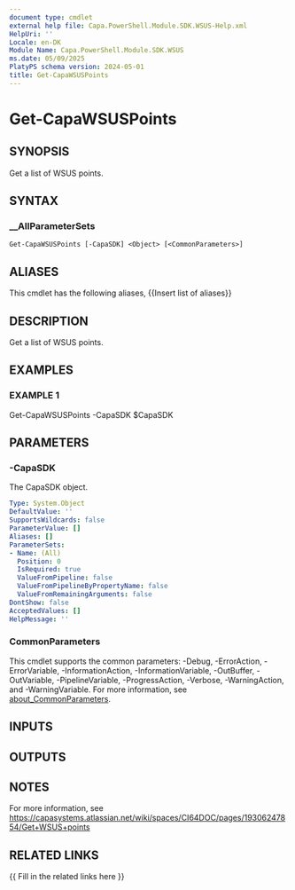 ```yaml
---
document type: cmdlet
external help file: Capa.PowerShell.Module.SDK.WSUS-Help.xml
HelpUri: ''
Locale: en-DK
Module Name: Capa.PowerShell.Module.SDK.WSUS
ms.date: 05/09/2025
PlatyPS schema version: 2024-05-01
title: Get-CapaWSUSPoints
---
```


# Get-CapaWSUSPoints

## SYNOPSIS

Get a list of WSUS points.

## SYNTAX

### __AllParameterSets

```
Get-CapaWSUSPoints [-CapaSDK] <Object> [<CommonParameters>]
```

## ALIASES

This cmdlet has the following aliases,
  {{Insert list of aliases}}

## DESCRIPTION

Get a list of WSUS points.

## EXAMPLES

### EXAMPLE 1

Get-CapaWSUSPoints -CapaSDK $CapaSDK

## PARAMETERS

### -CapaSDK

The CapaSDK object.

```yaml
Type: System.Object
DefaultValue: ''
SupportsWildcards: false
ParameterValue: []
Aliases: []
ParameterSets:
- Name: (All)
  Position: 0
  IsRequired: true
  ValueFromPipeline: false
  ValueFromPipelineByPropertyName: false
  ValueFromRemainingArguments: false
DontShow: false
AcceptedValues: []
HelpMessage: ''
```

### CommonParameters

This cmdlet supports the common parameters: -Debug, -ErrorAction, -ErrorVariable,
-InformationAction, -InformationVariable, -OutBuffer, -OutVariable, -PipelineVariable,
-ProgressAction, -Verbose, -WarningAction, and -WarningVariable. For more information, see
[about_CommonParameters](https://go.microsoft.com/fwlink/?LinkID=113216).

## INPUTS

## OUTPUTS

## NOTES

For more information, see https://capasystems.atlassian.net/wiki/spaces/CI64DOC/pages/19306247854/Get+WSUS+points


## RELATED LINKS

{{ Fill in the related links here }}

